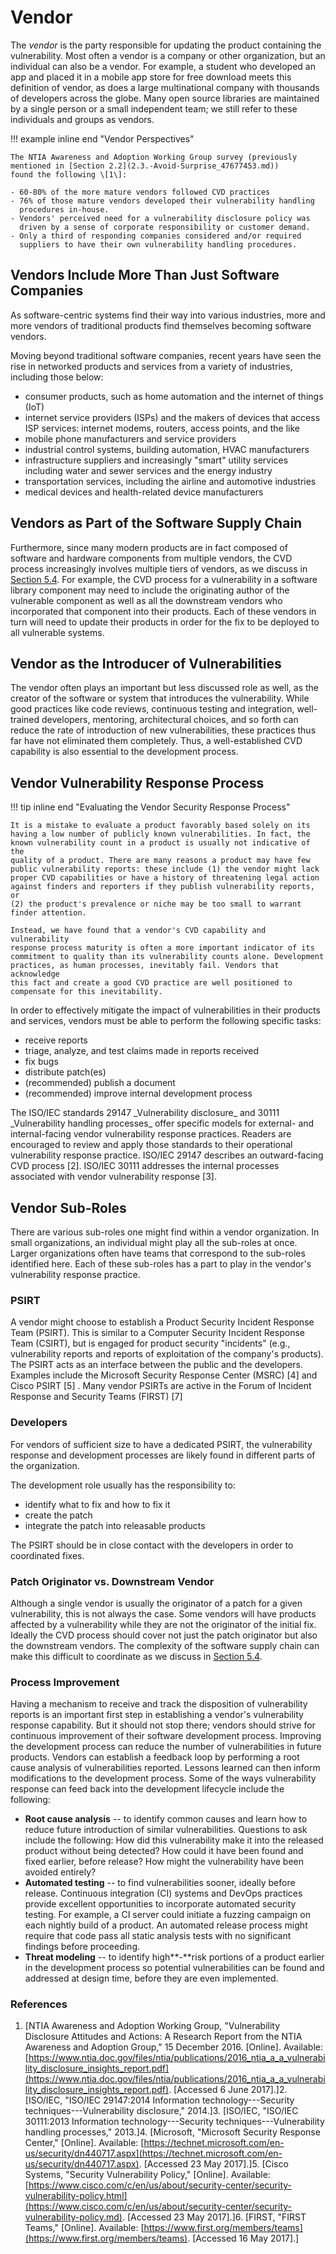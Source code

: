 # Vendor 

The *vendor* is the party responsible for updating the product
containing the vulnerability. Most often a vendor is a company or other
organization, but an individual can also be a vendor. For example, a
student who developed an app and placed it in a mobile app store for
free download meets this definition of vendor, as does a large
multinational company with thousands of developers across the globe.
Many open source libraries are maintained by a single person or a small
independent team; we still refer to these individuals and groups as
vendors.

!!! example inline end "Vendor Perspectives"

    The NTIA Awareness and Adoption Working Group survey (previously mentioned in [Section 2.2](2.3.-Avoid-Surprise_47677453.md))
    found the following \[1\]:

    - 60-80% of the more mature vendors followed CVD practices
    - 76% of those mature vendors developed their vulnerability handling
      procedures in-house.
    - Vendors' perceived need for a vulnerability disclosure policy was
      driven by a sense of corporate responsibility or customer demand.
    - Only a third of responding companies considered and/or required
      suppliers to have their own vulnerability handling procedures.

## Vendors Include More Than Just Software Companies

As software-centric systems find their way into various industries, more
and more vendors of traditional products find themselves becoming
software vendors.

Moving beyond traditional software companies, recent years have seen the
rise in networked products and services from a variety of industries,
including those below:

-   consumer products, such as home automation and the internet of
    things (IoT)
-   internet service providers (ISPs) and the makers of devices that
    access ISP services: internet modems, routers, access points, and
    the like
-   mobile phone manufacturers and service providers
-   industrial control systems, building automation, HVAC manufacturers
-   infrastructure suppliers and increasingly "smart" utility services
    including water and sewer services and the energy industry
-   transportation services, including the airline and automotive
    industries
-   medical devices and health-related device manufacturers
    
## Vendors as Part of the Software Supply Chain

Furthermore, since many modern products are in fact composed of
software and hardware components from multiple vendors, the CVD process
increasingly involves multiple tiers of vendors, as we discuss in
[Section 5.4](5.4-Multiparty-CVD_47677477.md). For example, the CVD
process for a vulnerability in a software library component may need to
include the originating author of the vulnerable component as well as
all the downstream vendors who incorporated that component into their
products. Each of these vendors in turn will need to update their
products in order for the fix to be deployed to all vulnerable
systems.


## Vendor as the Introducer of Vulnerabilities

The vendor often plays an important but less discussed role as well, as
the creator of the software or system that introduces the vulnerability.
While good practices like code reviews, continuous testing and
integration, well-trained developers, mentoring, architectural choices,
and so forth can reduce the rate of introduction of new vulnerabilities,
these practices thus far have not eliminated them completely. Thus, a
well-established CVD capability is also essential to the development
process.

## Vendor Vulnerability Response Process

!!! tip inline end "Evaluating the Vendor Security Response Process"

    It is a mistake to evaluate a product favorably based solely on its
    having a low number of publicly known vulnerabilities. In fact, the
    known vulnerability count in a product is usually not indicative of the
    quality of a product. There are many reasons a product may have few
    public vulnerability reports: these include (1) the vendor might lack
    proper CVD capabilities or have a history of threatening legal action
    against finders and reporters if they publish vulnerability reports, or
    (2) the product's prevalence or niche may be too small to warrant
    finder attention. 
    
    Instead, we have found that a vendor's CVD capability and vulnerability
    response process maturity is often a more important indicator of its
    commitment to quality than its vulnerability counts alone. Development
    practices, as human processes, inevitably fail. Vendors that acknowledge
    this fact and create a good CVD practice are well positioned to
    compensate for this inevitability.

In order to effectively mitigate the impact of vulnerabilities in their
products and services, vendors must be able to perform the following
specific tasks:

-   receive reports
-   triage, analyze, and test claims made in reports received
-   fix bugs
-   distribute patch(es)
-   (recommended) publish a document
-   (recommended) improve internal development process

The ISO/IEC standards 29147 \_Vulnerability disclosure\_ and 30111
\_Vulnerability handling processes\_ offer specific models for external-
and internal-facing vendor vulnerability response practices. Readers are
encouraged to review and apply those standards to their operational
vulnerability response practice. ISO/IEC 29147 describes an
outward-facing CVD process \[2\]. ISO/IEC 30111 addresses the internal
processes associated with vendor vulnerability response
\[3\].


## Vendor Sub-Roles

There are various sub-roles one might find within a vendor organization.
In small organizations, an individual might play all the sub-roles at
once. Larger organizations often have teams that correspond to the
sub-roles identified here. Each of these sub-roles has a part to play in
the vendor's vulnerability response practice.

### PSIRT

A vendor might choose to establish a Product Security Incident Response
Team (PSIRT). This is similar to a Computer Security Incident Response
Team (CSIRT), but is engaged for product security "incidents" (e.g.,
vulnerability reports and reports of exploitation of the company's
products). The PSIRT acts as an interface between the public and the
developers. Examples include the Microsoft Security Response Center
(MSRC) \[4\] and Cisco PSIRT \[5\] . Many vendor PSIRTs are active in
the Forum of Incident Response and Security Teams (FIRST)
\[7\]

### Developers
For vendors of sufficient size to have a dedicated PSIRT, the
vulnerability response and development processes are likely found in
different parts of the organization.

The development role usually has the responsibility to:

-   identify what to fix and how to fix it
-   create the patch
-   integrate the patch into releasable products
    

The PSIRT should be in close contact with the developers in order to
coordinated fixes.

### Patch Originator vs. Downstream Vendor

Although a single vendor is usually the originator of a patch for a
given vulnerability, this is not always the case. Some vendors will have
products affected by a vulnerability while they are not the originator
of the initial fix. Ideally the CVD process should cover not just the
patch originator but also the downstream vendors. The complexity of the
software supply chain can make this difficult to coordinate as we
discuss in [Section 5.4](5.4-Multiparty-CVD_47677477.md).

### Process Improvement

Having a mechanism to receive and track the disposition of vulnerability
reports is an important first step in establishing a vendor's
vulnerability response capability. But it should not stop there; vendors
should strive for continuous improvement of their software development
process.
Improving the development process can reduce the number of
vulnerabilities in future products. Vendors can establish a feedback
loop by performing a root cause analysis of vulnerabilities reported.
Lessons learned can then inform modifications to the development
process. Some of the ways vulnerability response can feed back into the
development lifecycle include the following:

-   **Root cause analysis** -- to identify common causes and learn how
    to reduce future introduction of similar vulnerabilities. Questions
    to ask include the following: How did this vulnerability make it
    into the released product without being detected? How could it have
    been found and fixed earlier, before release? How might the
    vulnerability have been avoided entirely?
-   **Automated testing** -- to find vulnerabilities sooner, ideally
    before release. Continuous integration (CI) systems and DevOps
    practices provide excellent opportunities to incorporate automated
    security testing. For example, a CI server could initiate a fuzzing
    campaign on each nightly build of a product. An automated release
    process might require that code pass all static analysis tests with
    no significant findings before proceeding.
-   **Threat modeling** -- to identify high**-**risk portions of a
    product earlier in the development process so potential
    vulnerabilities can be found and addressed at design time, before
    they are even implemented.



### References
1.  [NTIA Awareness and Adoption Working Group, "Vulnerability
    Disclosure Attitudes and Actions: A Research Report from the NTIA
    Awareness and Adoption Group," 15 December 2016. \[Online\].
    Available:
    [https://www.ntia.doc.gov/files/ntia/publications/2016_ntia_a_a_vulnerability_disclosure_insights_report.pdf](https://www.ntia.doc.gov/files/ntia/publications/2016_ntia_a_a_vulnerability_disclosure_insights_report.pdf). \[Accessed 6 June
    2017\].]2.  [ISO/IEC, "ISO/IEC 29147:2014 Information technology---Security
    techniques---Vulnerability disclosure,"
    2014.]3.  [ISO/IEC, "ISO/IEC 30111:2013 Information technology---Security
    techniques---Vulnerability handling processes,"
    2013.]4.  [Microsoft, "Microsoft Security Response Center," \[Online\].
    Available:
    [https://technet.microsoft.com/en-us/security/dn440717.aspx](https://technet.microsoft.com/en-us/security/dn440717.aspx). \[Accessed 23 May
    2017\].]5.  [Cisco Systems, "Security Vulnerability Policy," \[Online\].
    Available:
    [https://www.cisco.com/c/en/us/about/security-center/security-vulnerability-policy.html](https://www.cisco.com/c/en/us/about/security-center/security-vulnerability-policy.md). \[Accessed 23 May
    2017\].]6.  [FIRST, "FIRST Teams," \[Online\]. Available:
    [https://www.first.org/members/teams](https://www.first.org/members/teams). \[Accessed 16 May
    2017\].]


